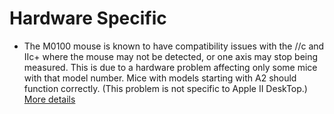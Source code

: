 
# Hardware Specific

* The M0100 mouse is known to have compatibility issues with the //c and IIc+ where the mouse may not be detected, or one axis may stop being measured. This is due to a hardware problem affecting only some mice with that model number. Mice with models starting with A2 should function correctly. (This problem is not specific to Apple II DeskTop.) [More details](https://mirrors.apple2.org.za/ground.icaen.uiowa.edu/MiscInfo/Hardware/mouse.iic)
